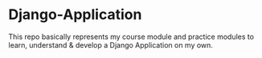 # Django-Application
This repo basically represents my course module and practice modules to learn, understand &amp; develop a Django Application on my own. 
